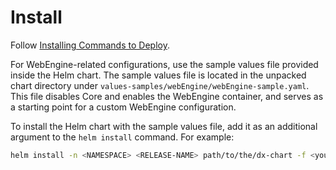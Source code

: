 # Install

Follow [Installing Commands to Deploy](helm_install_commands.md).

For WebEngine-related configurations, use the sample values file provided inside the Helm chart. The sample values file is located in the unpacked chart directory under `values-samples/webEngine/webEngine-sample.yaml`. This file disables Core and enables the WebEngine container, and serves as a starting point for a custom WebEngine configuration.

To install the Helm chart with the sample values file, add it as an additional argument to the `helm install` command. For example:

```sh
helm install -n <NAMESPACE> <RELEASE-NAME> path/to/the/dx-chart -f <your-existing-custom-values-file> -f webEngine-sample.yaml
```
